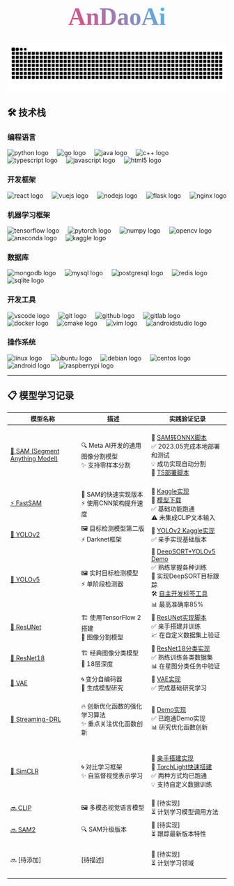 <h1 align="center">
  <span style="
    font-family: 'Brush Script MT', cursive;
    font-size: 3.5rem;
    background: linear-gradient(45deg, #ff3366, #33ccff);
    -webkit-background-clip: text;
    background-clip: text;
    color: transparent;
    display: inline-block;
    padding: 10px 20px;
  ">AnDaoAi</span>
</h1>

<div align="center">
  <picture>
    <source media="(prefers-color-scheme: dark)" srcset="https://raw.githubusercontent.com/andaoai/andaoai/output/github-contribution-grid-snake-dark.svg">
    <source media="(prefers-color-scheme: light)" srcset="https://raw.githubusercontent.com/andaoai/andaoai/output/github-contribution-grid-snake.svg">
    <img alt="github contribution grid snake animation" src="https://raw.githubusercontent.com/andaoai/andaoai/output/github-contribution-grid-snake.svg">
  </picture>
</div>

## 🛠️ 技术栈

### 编程语言
<div align="left">
  <img src="https://cdn.jsdelivr.net/gh/devicons/devicon/icons/python/python-original.svg" height="40" alt="python logo"  />
  <img width="12" />
  <img src="https://cdn.jsdelivr.net/gh/devicons/devicon/icons/go/go-original.svg" height="40" alt="go logo"  />
  <img width="12" />
  <img src="https://cdn.jsdelivr.net/gh/devicons/devicon/icons/java/java-original.svg" height="40" alt="java logo"  />
  <img width="12" />
  <img src="https://cdn.jsdelivr.net/gh/devicons/devicon/icons/cplusplus/cplusplus-original.svg" height="40" alt="c++ logo"  />
  <img width="12" />
  <img src="https://cdn.jsdelivr.net/gh/devicons/devicon/icons/typescript/typescript-original.svg" height="40" alt="typescript logo"  />
  <img width="12" />
  <img src="https://cdn.jsdelivr.net/gh/devicons/devicon/icons/javascript/javascript-original.svg" height="40" alt="javascript logo"  />
  <img width="12" />
  <img src="https://cdn.jsdelivr.net/gh/devicons/devicon/icons/html5/html5-original.svg" height="40" alt="html5 logo"  />
</div>

### 开发框架
<div align="left">
  <img src="https://cdn.jsdelivr.net/gh/devicons/devicon/icons/react/react-original.svg" height="40" alt="react logo"  />
  <img width="12" />
  <img src="https://cdn.jsdelivr.net/gh/devicons/devicon/icons/vuejs/vuejs-original.svg" height="40" alt="vuejs logo"  />
  <img width="12" />
  <img src="https://cdn.jsdelivr.net/gh/devicons/devicon/icons/nodejs/nodejs-original.svg" height="40" alt="nodejs logo"  />
  <img width="12" />
  <img src="https://cdn.jsdelivr.net/gh/devicons/devicon/icons/flask/flask-original.svg" height="40" alt="flask logo"  />
  <img width="12" />
  <img src="https://cdn.jsdelivr.net/gh/devicons/devicon/icons/nginx/nginx-original.svg" height="40" alt="nginx logo"  />
</div>

### 机器学习框架
<div align="left">
  <img src="https://cdn.jsdelivr.net/gh/devicons/devicon/icons/tensorflow/tensorflow-original.svg" height="40" alt="tensorflow logo"  />
  <img width="12" />
  <img src="https://cdn.jsdelivr.net/gh/devicons/devicon/icons/pytorch/pytorch-original.svg" height="40" alt="pytorch logo"  />
  <img width="12" />
  <img src="https://cdn.jsdelivr.net/gh/devicons/devicon/icons/numpy/numpy-original.svg" height="40" alt="numpy logo"  />
  <img width="12" />
  <img src="https://cdn.jsdelivr.net/gh/devicons/devicon/icons/opencv/opencv-original.svg" height="40" alt="opencv logo"  />
  <img width="12" />
  <img src="https://cdn.jsdelivr.net/gh/devicons/devicon/icons/anaconda/anaconda-original.svg" height="40" alt="anaconda logo"  />
  <img width="12" />
  <img src="https://cdn.simpleicons.org/kaggle/20BEFF" height="40" alt="kaggle logo"  />
</div>

### 数据库
<div align="left">
  <img src="https://cdn.jsdelivr.net/gh/devicons/devicon/icons/mongodb/mongodb-original.svg" height="40" alt="mongodb logo"  />
  <img width="12" />
  <img src="https://cdn.jsdelivr.net/gh/devicons/devicon/icons/mysql/mysql-original.svg" height="40" alt="mysql logo"  />
  <img width="12" />
  <img src="https://cdn.jsdelivr.net/gh/devicons/devicon/icons/postgresql/postgresql-original.svg" height="40" alt="postgresql logo"  />
  <img width="12" />
  <img src="https://cdn.jsdelivr.net/gh/devicons/devicon/icons/redis/redis-original.svg" height="40" alt="redis logo"  />
  <img width="12" />
  <img src="https://cdn.jsdelivr.net/gh/devicons/devicon/icons/sqlite/sqlite-original.svg" height="40" alt="sqlite logo"  />
</div>

### 开发工具
<div align="left">
  <img src="https://cdn.jsdelivr.net/gh/devicons/devicon/icons/vscode/vscode-original.svg" height="40" alt="vscode logo"  />
  <img width="12" />
  <img src="https://cdn.jsdelivr.net/gh/devicons/devicon/icons/git/git-original.svg" height="40" alt="git logo"  />
  <img width="12" />
  <img src="https://cdn.jsdelivr.net/gh/devicons/devicon/icons/github/github-original.svg" height="40" alt="github logo"  />
  <img width="12" />
  <img src="https://cdn.jsdelivr.net/gh/devicons/devicon/icons/gitlab/gitlab-original.svg" height="40" alt="gitlab logo"  />
  <img width="12" />
  <img src="https://cdn.jsdelivr.net/gh/devicons/devicon/icons/docker/docker-original.svg" height="40" alt="docker logo"  />
  <img width="12" />
  <img src="https://cdn.jsdelivr.net/gh/devicons/devicon/icons/cmake/cmake-original.svg" height="40" alt="cmake logo"  />
  <img width="12" />
  <img src="https://cdn.jsdelivr.net/gh/devicons/devicon/icons/vim/vim-original.svg" height="40" alt="vim logo"  />
  <img width="12" />
  <img src="https://cdn.jsdelivr.net/gh/devicons/devicon/icons/androidstudio/androidstudio-original.svg" height="40" alt="androidstudio logo"  />
</div>

### 操作系统
<div align="left">
  <img src="https://cdn.jsdelivr.net/gh/devicons/devicon/icons/linux/linux-original.svg" height="40" alt="linux logo"  />
  <img width="12" />
  <img src="https://cdn.simpleicons.org/ubuntu/E95420" height="40" alt="ubuntu logo"  />
  <img width="12" />
  <img src="https://cdn.jsdelivr.net/gh/devicons/devicon/icons/debian/debian-original.svg" height="40" alt="debian logo"  />
  <img width="12" />
  <img src="https://cdn.jsdelivr.net/gh/devicons/devicon/icons/centos/centos-original.svg" height="40" alt="centos logo"  />
  <img width="12" />
  <img src="https://cdn.jsdelivr.net/gh/devicons/devicon/icons/android/android-original.svg" height="40" alt="android logo"  />
  <img width="12" />
  <img src="https://cdn.jsdelivr.net/gh/devicons/devicon/icons/raspberrypi/raspberrypi-original.svg" height="40" alt="raspberrypi logo"  />
</div>



---

## 📋 模型学习记录


| 模型名称 | 描述 | 实践验证记录 |
|---------|-----|------------|
| [🎯 SAM (Segment Anything Model)](https://github.com/facebookresearch/segment-anything) | <br>🔍 Meta AI开发的通用图像分割模型<br>✨ 支持零样本分割<br><br> | <br>🔗 [SAM转ONNX脚本](https://www.kaggle.com/code/andaoai/sam2onnx)<br>✅ 2023.05完成本地部署和测试<br>💡 成功实现自动分割<br>🚀 [TS部署脚本](https://github.com/andaoai/yolo-label-vs/blob/ai/src/test/sam-inference.test.ts)<br><br> |
| [⚡ FastSAM](https://github.com/CASIA-IVA-Lab/FastSAM) | 🚀 SAM的快速实现版本<br>⚡ 使用CNN架构提升速度 | 🔗 [Kaggle实现](https://www.kaggle.com/code/andaoai/fastsam)<br>🔗 [模型下载](https://www.kaggle.com/models/andaoai/fastsam)<br>✅ 基础功能跑通<br>⚠️ 未集成CLIP文本输入 |
| [🎯 YOLOv2](https://github.com/pjreddie/darknet) | 🖼️ 目标检测模型第二版<br>⚡ Darknet框架 | 🔗 [YOLOv2 Kaggle实现](https://www.kaggle.com/code/andaoai/yolo2)<br>✅ 亲手实现基础版本 |
| [🎯 YOLOv5](https://github.com/ultralytics/yolov5) | 🖼️ 实时目标检测模型<br>⚡ 单阶段检测器 | 🔗 [DeepSORT+YOLOv5 Demo](https://github.com/andaoai/DeepSORT_YOLOv5_Pytorch)<br>✅ 熟练掌握各种训练<br>🚀 实现DeepSORT目标跟踪<br>🛠️ [自主开发标签工具](https://github.com/andaoai/yolo-label-vs)<br>📊 最高准确率85% |
| [🎯 ResUNet](https://github.com/facebookarchive/fb.resnet.torch) | 🏗️ 使用TensorFlow 2搭建<br>🧠 图像分割模型 | 🔗 [ResUNet实现脚本](https://www.kaggle.com/code/andaoai/resunet-cocmap-learning)<br>✅ 亲手搭建并训练<br>📈 在自定义数据集上验证 |
| [🎯 ResNet18](https://github.com/pytorch/vision/blob/main/torchvision/models/resnet.py) | 🏗️ 经典图像分类模型<br>🧠 18层深度 | 🔗 [ResNet18分类实现](https://www.kaggle.com/code/andaoai/two-classifications-of-star-map)<br>✅ 熟练训练各类数据集<br>📊 在星图分类任务中验证 |
| [🎯 VAE](https://github.com/keras-team/keras/blob/master/keras/layers/__init__.py) | 🌀 变分自编码器<br>🧠 生成模型研究 | 🔗 [VAE实现](https://www.kaggle.com/code/andaoai/variantional-autoencoders-vae)<br>✅ 完成基础研究学习 |
| [🚀 Streaming-DRL](https://github.com/mohmdelsayed/streaming-drl) | <br>🔥 创新优化函数的强化学习算法<br>✨ 重点关注优化函数创新<br><br> | <br>🔗 [Demo实现](https://www.kaggle.com/code/andaoai/stream-q-atari)<br>✅ 已跑通Demo实现<br>📊 研究优化函数创新<br><br> |
| [🎯 SimCLR](https://github.com/google-research/simclr) | <br>🌀 对比学习框架<br>✨ 自监督视觉表示学习<br><br> | <br>🔗 [亲手搭建实现](https://www.kaggle.com/code/andaoai/simclr)<br>🔗 [TorchLight快速搭建](https://www.kaggle.com/code/andaoai/simclr-test)<br>✅ 两种方式均已跑通<br>💡 支持自定义数据训练<br><br> |
| [🔜 CLIP](https://github.com/openai/CLIP) | 🖼️ 多模态视觉语言模型 | 🔗 [待实现]<br>⏳ 计划学习模型调用方法 |
| [🔜 SAM2](https://github.com/facebookresearch/segment-anything) | 🔍 SAM升级版本 | 🔗 [待实现]<br>⏳ 跟踪最新版本特性 |
| <br>🔜 [待添加]<br><br> | <br>[待描述]<br><br> | <br>🔗 [待实现]<br>⏳ 计划学习领域<br><br> |

